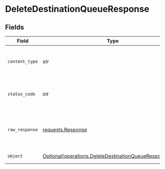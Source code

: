 # DeleteDestinationQueueResponse


## Fields

| Field                                                                                                                    | Type                                                                                                                     | Required                                                                                                                 | Description                                                                                                              |
| ------------------------------------------------------------------------------------------------------------------------ | ------------------------------------------------------------------------------------------------------------------------ | ------------------------------------------------------------------------------------------------------------------------ | ------------------------------------------------------------------------------------------------------------------------ |
| `content_type`                                                                                                           | *str*                                                                                                                    | :heavy_check_mark:                                                                                                       | HTTP response content type for this operation                                                                            |
| `status_code`                                                                                                            | *int*                                                                                                                    | :heavy_check_mark:                                                                                                       | HTTP response status code for this operation                                                                             |
| `raw_response`                                                                                                           | [requests.Response](https://requests.readthedocs.io/en/latest/api/#requests.Response)                                    | :heavy_minus_sign:                                                                                                       | Raw HTTP response; suitable for custom response parsing                                                                  |
| `object`                                                                                                                 | [Optional[operations.DeleteDestinationQueueResponseBody]](../../models/operations/deletedestinationqueueresponsebody.md) | :heavy_minus_sign:                                                                                                       | a list of any objects                                                                                                    |